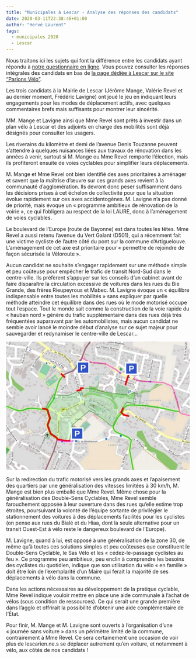 ```yaml
---
title: "Municipales à Lescar - Analyse des réponses des candidats"
date: 2020-03-11T22:38:46+01:00
author: "Hervé Laurent"
tags:
  - municipales 2020
  - Lescar
---
```


Nous traitons ici les sujets qui font la différence entre les candidats ayant répondu à [notre questionnaire en ligne](https://municipales2020.parlons-velo.fr/q/24880). Vous pouvez consulter les réponses intégrales des candidats en bas de [la page dédiée à Lescar sur le site “Parlons Vélo”](https://municipales2020.parlons-velo.fr/e/25205).

Les trois candidats à la Mairie de Lescar (Jérôme Mange, Valérie Revel et au dernier moment, Frédéric Lavigne) ont joué le jeu en indiquant leurs engagements pour les modes de déplacement actifs, avec quelques commentaires brefs mais suffisants pour montrer leur sincérité.

MM. Mange et Lavigne ainsi que Mme Revel sont prêts à investir dans un plan vélo à Lescar et des adjoints en charge des mobilités sont déjà désignés pour consulter les usagers.

Les riverains du kilomètre et demi de l’avenue Denis Touzanne peuvent s’attendre à quelques nuisances liées aux travaux de rénovation dans les années à venir, surtout si M. Mange ou Mme Revel remporte l’élection, mais ils profiteront ensuite de voies cyclables pour simplifier leurs déplacements.

M. Mange et Mme Revel ont bien identifié des axes prioritaires à aménager et savent que la maîtrise d’œuvre sur ces grands axes revient à la communauté d’agglomération. Ils devront donc peser suffisamment dans les décisions prises à cet échelon de collectivité pour que la situation évolue rapidement sur ces axes accidentogènes. M. Lavigne n’a pas donné de priorité, mais évoque un « programme ambitieux de rénovation de la voirie », ce qui l’obligera au respect de la loi LAURE, donc à l’aménagement de voies cyclables.

Le boulevard de l’Europe (route de Bayonne) est dans toutes les têtes. Mme Revel a aussi retenu l’avenue du Vert Galant (D501), qui a récemment fait une victime cycliste de l’autre côté du pont sur la commune d’Artiguelouve. L’aménagement de cet axe est prioritaire pour « permettre de rejoindre de façon sécurisée la Véloroute ».

Aucun candidat ne souhaite s’engager rapidement sur une méthode simple et peu coûteuse pour empêcher le trafic de transit Nord-Sud dans le centre-ville. Ils préfèrent s’appuyer sur les conseils d’un cabinet avant de faire disparaître la circulation excessive de voitures dans les rues du Bie Grande, des frères Rieupeyrous et Mabec. M. Lavigne évoque un « équilibre indispensable entre toutes les mobilités » sans expliquer par quelle méthode atteindre cet équilibre dans des rues où le mode motorisé occupe tout l’espace. Tout le monde sait comme la construction de la voie rapide du « hauban nord » génère du trafic supplémentaire dans des rues déjà très fréquentées auparavant par les automobilistes, mais aucun candidat ne semble avoir lancé le moindre début d’analyse sur ce sujet majeur pour sauvegarder et redynamiser le centre-ville de Lescar…

![](apaisement_lescar.jpg)

Sur la redirection du trafic motorisé vers les grands axes et l’apaisement des quartiers par une généralisation des vitesses limitées à 30 km/h, M. Mange est bien plus emballé que Mme Revel. Même chose pour la généralisation des Double-Sens Cyclables, Mme Revel semble farouchement opposée à leur ouverture dans des rues qu’elle estime trop étroites, poursuivant la volonté de l’équipe sortante de privilégier le stationnement des voitures à des déplacements facilités pour les cyclistes (on pense aux rues du Bialé et du Hiaa, dont la seule alternative pour un transit Ouest-Est à vélo reste le dangereux boulevard de l’Europe). 

M. Lavigne, quand à lui, est opposé à une généralisation de la zone 30, de même qu’à toutes ces solutions simples et peu coûteuses que constituent le Double-Sens Cyclable, le Sas Vélo et les « cédez-le-passage cyclistes au feu ». Ce programme peu ambitieux, peu enclin à comprendre les besoins des cyclistes du quotidien, indique que son utilisation du vélo « en famille » doit être loin de l’exemplarité d’un Maire qui ferait la majorité de ses déplacements à vélo dans la commune.

Dans les actions nécessaires au développement de la pratique cyclable, Mme Revel indique vouloir mettre en place une aide communale à l’achat de vélos (sous condition de ressources). Ce qui serait une grande première dans l’agglo et offrirait la possibilité d’obtenir une aide complémentaire de l’État.

Pour finir, M. Mange et M. Lavigne sont ouverts à l’organisation d’une « journée sans voiture » dans un périmètre limité de la commune, contrairement à Mme Revel. Ce sera certainement une occasion de voir plus de lescarien.ne.s se déplacer autrement qu’en voiture, et notamment à vélo, aux côtés de nos candidats !
